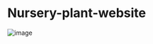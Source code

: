 # Nursery-plant-website

![image](https://github.com/Debarjitmohanty/Nursery-plant-website/assets/91021174/19c965ac-c868-44e6-81c0-66d517c7ca5d)
